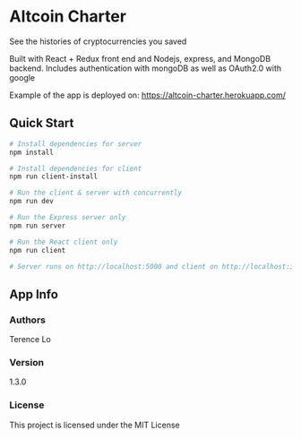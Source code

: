 # Altcoin Charter

See the histories of cryptocurrencies you saved

Built with React + Redux front end and Nodejs, express, and MongoDB backend. Includes authentication with mongoDB as well as OAuth2.0 with google

Example of the app is deployed on:
https://altcoin-charter.herokuapp.com/

## Quick Start

```bash
# Install dependencies for server
npm install

# Install dependencies for client
npm run client-install

# Run the client & server with concurrently
npm run dev

# Run the Express server only
npm run server

# Run the React client only
npm run client

# Server runs on http://localhost:5000 and client on http://localhost:3000
```

## App Info

### Authors

Terence Lo

### Version

1.3.0

### License

This project is licensed under the MIT License
